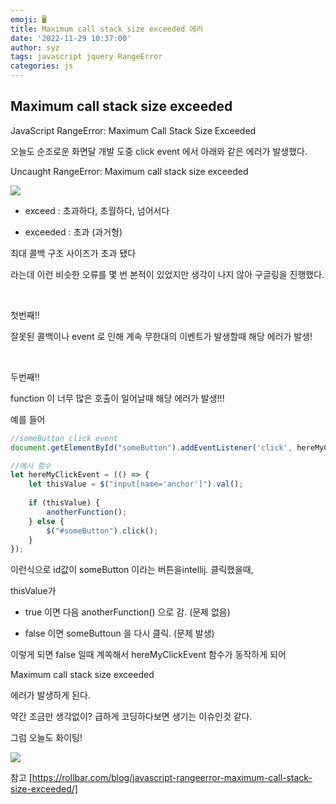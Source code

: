 ```yaml
---
emoji: 🖥️
title: Maximum call stack size exceeded 에러
date: '2022-11-29 10:37:00'
author: syz
tags: javascript jquery RangeError
categories: js
---
```


## Maximum call stack size exceeded

JavaScript RangeError: Maximum Call Stack Size Exceeded

오늘도 순조로운 화면달 개발 도중 click event 에서 아래와 같은 에러가 발생했다.

Uncaught RangeError: Maximum call stack size exceeded

<span class="gatsby-resp-image-wrapper" style="margin-left: inherit">
<style>
.gatsby-resp-image-wrapper {
    margin-left: inherit !important;
}
</style>
    <img src="/maximum_call_stack_size_exceeded.png" style="margin-left: inherit">
</span>

 - exceed : 초과하다, 초월하다, 넘어서다

 - exceeded : 초과 (과거형)

최대 콜백 구조 사이즈가 초과 됐다

라는데 이런 비슷한 오류를 몇 번 본적이 있었지만 생각이 나지 않아 구글링을 진행했다.

<br>

첫번째!!

잘못된 콜백이나 event 로 인해 계속 무한대의 이벤트가 발생할때 해당 에러가 발생!

<br>

두번째!!

function 이 너무 많은 호출이 일어날때 해당 에러가 발생!!!

예를 들어

```javascript
//someButton click event
document.getElementById("someButton").addEventListener('click', hereMyClickEvent);

//예시 함수
let hereMyClickEvent = (() => {
    let thisValue = $("input[name='anchor']").val();
    
    if (thisValue) {
        anotherFunction();
    } else {
        $("#someButton").click();
    }
});
```

이런식으로 id값이 someButton 이라는 버튼을intellij. 클릭했을때,

thisValue가 

 - true 이면 다음 anotherFunction() 으로 감. (문제 없음)

 - false 이면 someButtoun 을 다시 클릭. (문제 발생)

이렇게 되면 false 일때 계쏙해서 hereMyClickEvent 함수가 동작하게 되어 

Maximum call stack size exceeded

에러가 발생하게 된다.

약간 조금만 생각없이? 급하게 코딩하다보면 생기는 이슈인것 같다.

그럼 오늘도 화이팅!

<img src="/maximum_callstack_size_exceeded.png" style="margin-left: inherit">


참고 [https://rollbar.com/blog/javascript-rangeerror-maximum-call-stack-size-exceeded/]